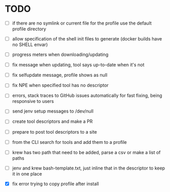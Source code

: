 # TODO

- [ ] if there are no symlink or current file for the profile use the default profile directory
- [ ] allow specification of the shell init files to generate (docker builds have no SHELL envar)
- [ ] progress meters when downloading/updating
- [ ] fix message when updating, tool says up-to-date when it's not
- [ ] fix selfupdate message, profile shows as null
- [ ] fix NPE when specified tool has no descriptor
- [ ] errors, stack traces to GitHub issues automatically for fast fixing, being responsive to users
- [ ] send jenv setup messages to /dev/null
- [ ] create tool descriptors and make a PR
- [ ] prepare to post tool descriptors to a site
- [ ] from the CLI search for tools and add them to a profile
- [ ] krew has two path that need to be added, parse a csv or make a list of paths
- [ ] jenv and krew bash-template.txt, just inline that in the descriptor to keep it in one place
- [x] fix error trying to copy profile after install

